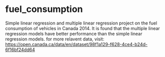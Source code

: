 # fuel_consumption
Simple linear regression and multiple linear regression project on the fuel consumption of vehicles in Canada 2014.
It is found that the multiple linear regression models have better performance than the simple linear regression models.
for more relavent data, visit:
 https://open.canada.ca/data/en/dataset/98f1a129-f628-4ce4-b24d-6f16bf24dd64
